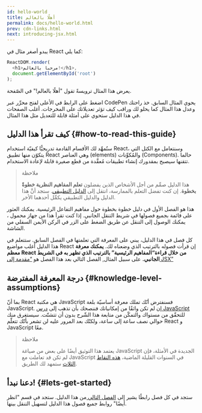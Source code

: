 ```yaml
---
id: hello-world
title: أهلًا بالعالم 
permalink: docs/hello-world.html
prev: cdn-links.html
next: introducing-jsx.html
---
```


يبدو أصغر مثال في React كما يلي:


```js
ReactDOM.render(
  <h1>مرحبا بالعالم!</h1>,
  document.getElementById('root')
);
```

يعرض هذا المثال ترويسةً تقول "أهلًا بالعالم!" في الصّفحة. 

[](codepen://hello-world)

اضغط على الرابط في الأعلى لفتح محرِّر عبر CodePen يحوي المثال السابق. خذ راحتك وعدل هذا المثال كما يحلو لك وراقب كيف تؤثر تعديلاتك على المخرجات. أغلب الصفحات في هذا الدليل ستحوي على أمثلة قابلة للتعديل مثل هذا المثال.

## كيف تقرأ هذا الدليل {#how-to-read-this-guide}

ستُمهِّد لك الأقسام القادمة تدريجيًّا كيفيّة استخدام React، وسنتعامل مع الكتل التي يتكوّن منها تطبيق React وهي العناصر (elements) والمُكوِّنات (Components). حالما تتقنها سيصبح بمقدورك إنشاء تطبيقات مُعقَّدة من قطع صغيرة قابلة لإعادة الاستخدام.

>ملاحظة
>
>هذا الدليل صمِّم من أجل الأشخاص الذين يفضلون **تعلم المفاهيم النظرية خطوةً بخطوة**. إن كنت تفضل التعلم بالممارسة، انتقل إلى [الدليل التطبيقي](/tutorial/tutorial.html). ستجد أنَّ هذا الدليل والدليل التطبيقي يكمِّل أحدهما الأخر.

هذا هو الفصل الأول في دليل خطوة بخطوة حول مفاهيم التفاعل الرئيسية. يمكنك العثور على قائمة بجميع فصولها في شريط التنقل الجانبي. إذا كنت تقرأ هذا من جهاز محمول ، يمكنك الوصول إلى التنقل عن طريق الضغط على الزر في الركن الأيمن السفلي من الشاشة.

كل فصل في هذا الدليل، يبني على المعرفة التي تعلمتها في الفصل السابق. ستتعلم في هذا الدليل أغلب مواضيع React إن قرأت فصوله بالترتيب الذي وضعناه لك.  **يمكنك معرفة معظم React من خلال قراءة“المفاهيم الرئيسية”  بالترتيب الذي تظهر به في الشريط الجانبي.** على سبيل المثال, الفصل التالي بعد هذا الفصل هو [“مقدمة إلى JSX”](/docs/introducing-jsx.html) 

## درجة المعرفة المفترضة {#knowledge-level-assumptions}

بما أنّ React هي مكتبة JavaScript فسنفترض أنّك تملك معرفة أساسيّة بلغة JavaScript. إن لم تكن واثقًا من إمكانياتك فننصحك بأن تذهب إلى [ درس JavaScript](https://developer.mozilla.org/en-US/docs/Web/JavaScript/A_re-introduction_to_JavaScript)  للتحقّق من مستواك والتمكّن من متابعة هذا الشّرح بدون أن تتشتّت. سيستغرق منك حوالي نصف ساعة إلى ساعة، ولكنّك بعد المرور عليه لن تشعر بأنّك تتعلّم React و JavaScript معًا.

>ملاحظة
>
>يعتمد هذا التوثيق أيضًا على بعض من صياغة JavaScript الجديدة في الأمثلة، فإن لم تكن قد تعاملت مع JavaScript في السنوات القليلة الماضية، [هذه النقاط الثلاث](https://gist.github.com/gaearon/683e676101005de0add59e8bb345340c) ستمهد لك الطريق.


## دعنا نبدأ! {#lets-get-started}

ستجد في كل فصل رابطًا يشير إلى [ الفصل التالي ](/docs/introducing-jsx.html) من هذا الدليل. ستجد في قسم "انظر أيضًا" روابط جميع فصول هذا الدليل لتسهيل التنقل بينها.


